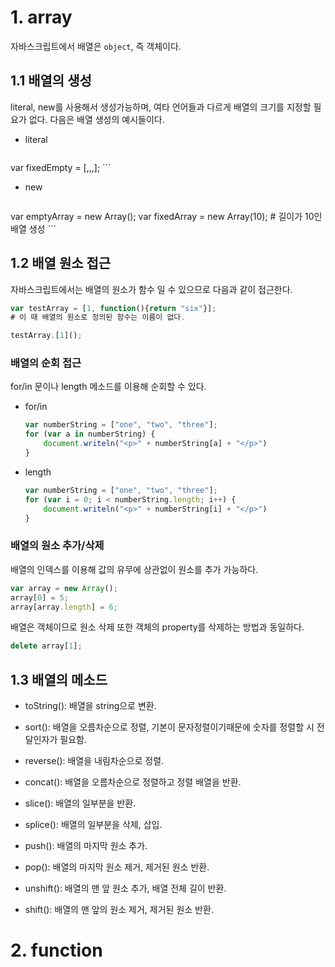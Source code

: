 # 1. array

자바스크립트에서 배열은 `object`, 즉 객체이다.



## 1.1 배열의 생성

literal, new를 사용해서 생성가능하며, 여타 언어들과 다르게 배열의 크기를 지정할 필요가 없다. 다음은 배열 생성의 예시들이다.

- literal

	```javascript
var fixedEmpty = [,,,];
	```

- new

	```javascript
var emptyArray = new Array();
var fixedArray = new Array(10); # 길이가 10인 배열 생성
	```



## 1.2 배열 원소 접근

자바스크립트에서는 배열의 원소가 함수 일 수 있으므로 다음과 같이 접근한다.

```javascript
var testArray = [1, function(){return "six"}];
# 이 때 배열의 원소로 정의된 함수는 이름이 없다.

testArray.[1]();
```



### 배열의 순회 접근

for/in 문이나 length 메소드를 이용해 순회할 수 있다.

- for/in

  ```javascript
  var numberString = ["one", "two", "three"];
  for (var a in numberString) {
      document.writeln("<p>" + numberString[a] + "</p>")
  }
  ```

- length

  ```javascript
  var numberString = ["one", "two", "three"];
  for (var i = 0; i < numberString.length; i++) {
      document.writeln("<p>" + numberString[i] + "</p>")   
  }
  ```



### 배열의 원소 추가/삭제

배열의 인덱스를 이용해 값의 유무에 상관없이 원소를 추가 가능하다.

```javascript
var array = new Array();
array[0] = 5;
array[array.length] = 6;
```

배열은 객체이므로 원소 삭제 또한 객체의 property를 삭제하는 방법과 동일하다.

```javascript
delete array[1];
```



## 1.3 배열의 메소드

- toString(): 배열을 string으로 변환.
- sort(): 배열을 오름차순으로 정렬, 기본이 문자정렬이기때문에 숫자를 정렬할 시 전달인자가 필요함.
- reverse(): 배열을 내림차순으로 정렬.

- concat(): 배열을 오름차순으로 정렬하고 정렬 배열을 반환.
- slice(): 배열의 일부분을 반환.
- splice(): 배열의 일부분을 삭제, 삽입.
- push(): 배열의 마지막 원소 추가.
- pop(): 배열의 마지막 원소 제거, 제거된 원소 반환.

- unshift(): 배열의 맨 앞 원소 추가, 배열 전체 길이 반환.
- shift(): 배열의 맨 앞의 원소 제거, 제거된 원소 반환.



# 2. function

